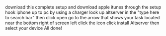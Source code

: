 download this
complete setup and download apple itunes through the setup
hook iphone up to pc by using a charger
look up altserver in the "type here to search bar" then click open
go to the arrow that shows your task located near the bottom right of screen
left click the icon
click install Altserver then select your device
All done!
